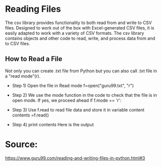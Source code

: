 # Reading Files

The csv library provides functionality to both read from and write to CSV files. Designed to work out of the box with Excel-generated CSV files, it is easily adapted to work with a variety of CSV formats. The csv library contains objects and other code to read, write, and process data from and to CSV files.

## How to Read a File

Not only you can create .txt file from Python but you can also call .txt file in a "read mode"(r).

* Step 1) Open the file in Read mode
f=open("guru99.txt", "r")

* Step 2) We use the mode function in the code to check that the file is in open mode. If yes, we proceed ahead
if f.mode == 'r':

* Step 3) Use f.read to read file data and store it in variable content
contents =f.read()

* Step 4) print contents
Here is the output

# Source:
https://www.guru99.com/reading-and-writing-files-in-python.html#3
